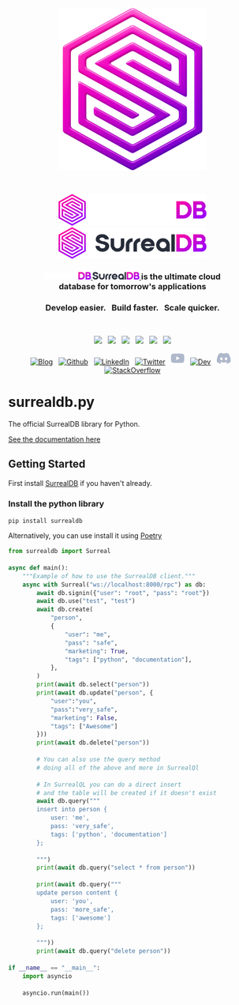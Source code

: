 <p align="center">
    <img width="300" src="https://raw.githubusercontent.com/surrealdb/surrealdb/main/img/icon.png" alt="SurrealDB Icon">
</p>

<br>

<p align="center">
    <a href="https://surrealdb.com#gh-dark-mode-only" target="_blank">
        <img width="300" src="https://raw.githubusercontent.com/surrealdb/surrealdb/main/img/white/logo.svg" alt="SurrealDB Logo">
    </a>
    <a href="https://surrealdb.com#gh-light-mode-only" target="_blank">
        <img width="300" src="https://raw.githubusercontent.com/surrealdb/surrealdb/main/img/black/logo.svg" alt="SurrealDB Logo">
    </a>
</p>

<h3 align="center">
    <a href="https://surrealdb.com#gh-dark-mode-only" target="_blank">
        <img src="https://raw.githubusercontent.com/surrealdb/surrealdb/main/img/white/text.svg" height="15" alt="SurrealDB">
    </a>
    <a href="https://surrealdb.com#gh-light-mode-only" target="_blank">
        <img src="https://raw.githubusercontent.com/surrealdb/surrealdb/main/img/black/text.svg" height="15" alt="SurrealDB">
    </a>
    is the ultimate cloud <br> database for tomorrow's applications
</h3>

<h3 align="center">Develop easier. &nbsp; Build faster. &nbsp; Scale quicker.</h3>

<br>

<p align="center">
    <a href="https://github.com/surrealdb/surrealdb.py"><img src="https://img.shields.io/badge/status-beta-ff00bb.svg?style=flat-square"></a>
    &nbsp;
    <a href="https://surrealdb.com/docs/integration/libraries/python"><img src="https://img.shields.io/badge/docs-view-44cc11.svg?style=flat-square"></a>
    &nbsp;
    <a href="https://github.com/surrealdb/surrealdb.py"><img src="https://img.shields.io/badge/license-Apache_License_2.0-00bfff.svg?style=flat-square"></a>
    &nbsp;
    <a href="https://twitter.com/surrealdb"><img src="https://img.shields.io/badge/twitter-follow_us-1d9bf0.svg?style=flat-square"></a>
    &nbsp;
    <a href="https://dev.to/surrealdb"><img src="https://img.shields.io/badge/dev-join_us-86f7b7.svg?style=flat-square"></a>
    &nbsp;
    <a href="https://www.linkedin.com/company/surrealdb/"><img src="https://img.shields.io/badge/linkedin-connect_with_us-0a66c2.svg?style=flat-square"></a>
</p>

<p align="center">
	<a href="https://surrealdb.com/blog"><img height="25" src="https://raw.githubusercontent.com/surrealdb/surrealdb/main/img/social/blog.svg" alt="Blog"></a>
	&nbsp;
	<a href="https://github.com/surrealdb/surrealdb"><img height="25" src="https://raw.githubusercontent.com/surrealdb/surrealdb/main/img/social/github.svg" alt="Github	"></a>
	&nbsp;
    <a href="https://www.linkedin.com/company/surrealdb/"><img height="25" src="https://raw.githubusercontent.com/surrealdb/surrealdb/main/img/social/linkedin.svg" alt="LinkedIn"></a>
    &nbsp;
    <a href="https://twitter.com/surrealdb"><img height="25" src="https://raw.githubusercontent.com/surrealdb/surrealdb/main/img/social/twitter.svg" alt="Twitter"></a>
    &nbsp;
    <a href="https://www.youtube.com/channel/UCjf2teVEuYVvvVC-gFZNq6w"><img height="25" src="https://raw.githubusercontent.com/surrealdb/surrealdb/main/img/social/youtube.svg" alt="Youtube"></a>
    &nbsp;
    <a href="https://dev.to/surrealdb"><img height="25" src="https://raw.githubusercontent.com/surrealdb/surrealdb/main/img/social/dev.svg" alt="Dev"></a>
    &nbsp;
    <a href="https://surrealdb.com/discord"><img height="25" src="https://raw.githubusercontent.com/surrealdb/surrealdb/main/img/social/discord.svg" alt="Discord"></a>
    &nbsp;
    <a href="https://stackoverflow.com/questions/tagged/surrealdb"><img height="25" src="https://raw.githubusercontent.com/surrealdb/surrealdb/main/img/social/stack-overflow.svg" alt="StackOverflow"></a>

</p>

# surrealdb.py

The official SurrealDB library for Python.

[See the documentation here](https://surrealdb.com/docs/integration/libraries/python) 

## Getting Started

First install [SurrealDB](https://surrealdb.com/docs/start/installation) if you haven't already.

### Install the python library
```
pip install surrealdb
```

Alternatively, you can use install it using [Poetry](https://python-poetry.org/)

```python
from surrealdb import Surreal

async def main():
    """Example of how to use the SurrealDB client."""
    async with Surreal("ws://localhost:8000/rpc") as db:
        await db.signin({"user": "root", "pass": "root"})
        await db.use("test", "test")
        await db.create(
            "person",
            {
                "user": "me",
                "pass": "safe",
                "marketing": True,
                "tags": ["python", "documentation"],
            },
        )
        print(await db.select("person"))
        print(await db.update("person", {
            "user":"you",
            "pass":"very_safe",
            "marketing": False,
            "tags": ["Awesome"]
        }))
        print(await db.delete("person"))

        # You can also use the query method 
        # doing all of the above and more in SurrealQl
        
        # In SurrealQL you can do a direct insert 
        # and the table will be created if it doesn't exist
        await db.query("""
        insert into person {
            user: 'me',
            pass: 'very_safe',
            tags: ['python', 'documentation']
        };
        
        """)
        print(await db.query("select * from person"))
        
        print(await db.query("""
        update person content {
            user: 'you',
            pass: 'more_safe',
            tags: ['awesome']
        };
        
        """))
        print(await db.query("delete person"))

if __name__ == "__main__":
    import asyncio

    asyncio.run(main())
```